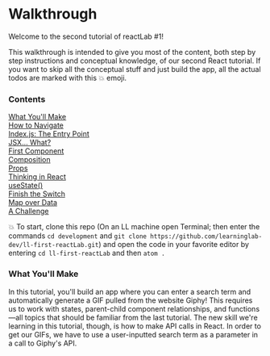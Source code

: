 # Walkthrough

Welcome to the second tutorial of reactLab #1!

This walkthrough is intended to give you most of the content, both step by step instructions and conceptual knowledge, of our second React tutorial. If you want to skip all the conceptual stuff and just build the app, all the actual todos are marked with this :collision: emoji.

### Contents
[What You'll Make](https://github.com/learninglab-dev/ll-first-reactLab/blob/master/walkthrough.md#what-youll-make)\
[How to Navigate](https://github.com/learninglab-dev/ll-first-reactLab/blob/master/walkthrough.md#how-to-navigate)\
[Index.js: The Entry Point](https://github.com/learninglab-dev/ll-first-reactLab/blob/master/walkthrough.md#the-entry-point)\
[JSX... What?](https://github.com/learninglab-dev/ll-first-reactLab/blob/master/walkthrough.md#jsx-what)\
[First Component](https://github.com/learninglab-dev/ll-first-reactLab/blob/master/walkthrough.md#first-component)\
[Composition](https://github.com/learninglab-dev/ll-first-reactLab/blob/master/walkthrough.md#composition)\
[Props](https://github.com/learninglab-dev/ll-first-reactLab/blob/master/walkthrough.md#props)\
[Thinking in React](https://github.com/learninglab-dev/ll-first-reactLab/blob/master/walkthrough.md#thinking-in-react)\
[useState()](https://github.com/learninglab-dev/ll-first-reactLab/blob/master/walkthrough.md#usestate)\
[Finish the Switch](https://github.com/learninglab-dev/ll-first-reactLab/blob/master/walkthrough.md#finish-the-switch)\
[Map over Data](https://github.com/learninglab-dev/ll-first-reactLab/blob/master/walkthrough.md#map-over-data)\
[A Challenge](https://github.com/learninglab-dev/ll-first-reactLab/blob/master/walkthrough.md#a-challenge)

:collision: To start, clone this repo (On an LL machine open Terminal; then enter the commands `cd development` and `git clone https://github.com/learninglab-dev/ll-first-reactLab.git`) and open the code in your favorite editor by entering `cd ll-first-reactLab` and then `atom .`

### What You'll Make
In this tutorial, you'll build an app where you can enter a search term and automatically generate a GIF pulled from the website Giphy! This requires us to work with states, parent-child component relationships, and functions—all topics that should be familiar from the last tutorial. The new skill we're learning in this tutorial, though, is how to make API calls in React. In order to get our GIFs, we have to use a user-inputted search term as a parameter in a call to Giphy's API.
